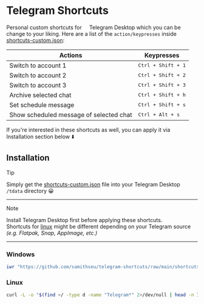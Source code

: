 # Telegram Shortcuts

Personal custom shortcuts for <img height="12px" src="https://api.iconify.design/logos:telegram.svg" /> Telegram Desktop which you can be change to your liking. Here are a list of the `action/keypresses` inside <a href="shortcuts-custom.json">shortcuts-custom.json</a>:

<table>
  <thead>
    <tr>
      <th>Actions</th>
      <th>Keypresses</th>
    </tr>
  </thead>
  <tbody>
    <tr>
      <td>Switch to account 1</td>
      <td><kbd>Ctrl + Shift + 1</kbd></td>
    </tr>
    <tr>
      <td>Switch to account 2</td>
      <td><kbd>Ctrl + Shift + 2</kbd></td>
    </tr>
    <tr>
      <td>Switch to account 3</td>
      <td><kbd>Ctrl + Shift + 3</kbd></td>
    </tr>
    <tr>
      <td>Archive selected chat</td>
      <td><kbd>Ctrl + Shift + h</kbd></td>
    </tr>
    <tr>
      <td>Set schedule message</td>
      <td><kbd>Ctrl + Shift + s</kbd></td>
    </tr>
    <tr>
      <td>Show scheduled message of selected chat</td>
      <td><kbd>Ctrl + Alt + s</kbd></td>
    </tr>
  </tbody>
</table>

If you're interested in these shortcuts as well, you can apply it via Installation section below ⬇️

## Installation

> [!TIP]
> Simply get the <a href="./shortcuts-custom.json">shortcuts-custom.json</a> file into your Telegram Desktop `/tdata` directory 😀

---

> [!NOTE]
> Install Telegram Desktop first before applying these shortcuts.<br/>
> Shortcuts for <a href="#linux">linux</a> might be different depending on your Telegram source _(e.g. Flatpak, Snap, AppImage, etc.)_

---

### Windows

```powershell
iwr "https://github.com/samithseu/telegram-shortcuts/raw/main/shortcuts-custom.json" -OutFile "$ENV:APPDATA/Telegram Desktop/tdata/shortcuts-custom.json"
```

### Linux

```bash
curl -L -o "$(find ~/ -type d -name "Telegram*" 2>/dev/null | head -n 1)/tdata/shortcuts-custom.json" "https://github.com/samithseu/telegram-shortcuts/raw/main/shortcuts-custom.json"
```
